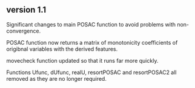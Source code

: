 ## version 1.1

Significant changes to main POSAC function to avoid problems with non-convergence.

POSAC function now returns a matrix of monotonicity coefficients of origibnal variables with the derived features.

movecheck function updated so that it runs far more quickly.

Functions Ufunc, dUfunc, realU, resortPOSAC and resortPOSAC2 all removed as they are no longer required.


